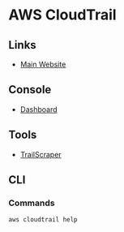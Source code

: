 # AWS CloudTrail

## Links

- [Main Website](https://aws.amazon.com/cloudtrail/)

## Console

- [Dashboard](https://console.aws.amazon.com/cloudtrail/home#/dashboard)

## Tools

- [TrailScraper](/trailscraper.md)

## CLI

### Commands

```sh
aws cloudtrail help
```
